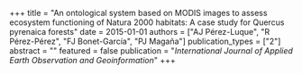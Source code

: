 +++
title = "An ontological system based on MODIS images to assess ecosystem functioning of Natura 2000 habitats: A case study for Quercus pyrenaica forests"
date = 2015-01-01
authors = ["AJ Pérez-Luque", "R Pérez-Pérez", "FJ Bonet-Garcı́a", "PJ Magaña"]
publication_types = ["2"]
abstract = ""
featured = false
publication = "*International Journal of Applied Earth Observation and Geoinformation*"
+++

